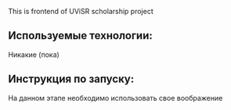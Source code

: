 This is frontend of UViSR scholarship project

## Используемые технологии:
Никакие (пока)

## Инструкция по запуску:
На данном этапе необходимо использовать свое воображение
